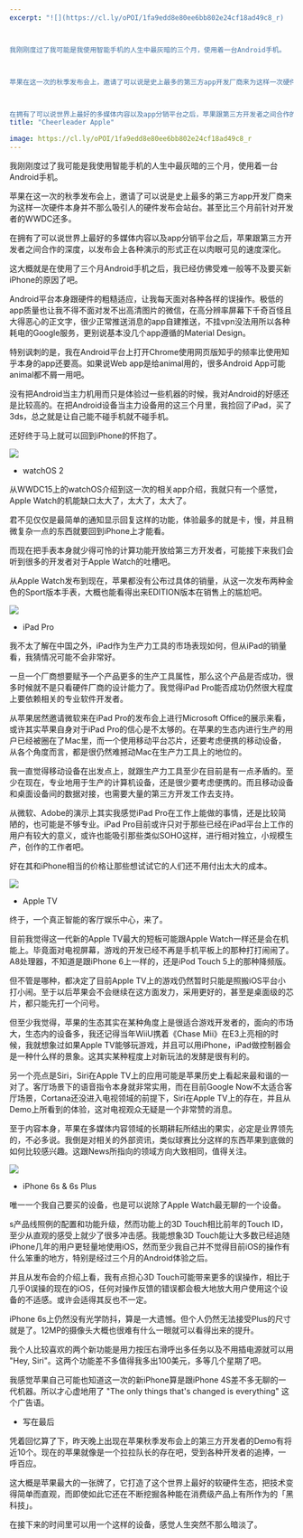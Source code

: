 ```yaml
---
excerpt: "![](https://cl.ly/oPOI/1fa9edd8e80ee6bb802e24cf18ad49c8_r)



我刚刚度过了我可能是我使用智能手机的人生中最灰暗的三个月，使用着一台Android手机。



苹果在这一次的秋季发布会上，邀请了可以说是史上最多的第三方app开发厂商来为这样一次硬件本身并不那么吸引人的硬件发布会站台。甚至比三个月前针对开发者的WWDC还多。



在拥有了可以说世界上最好的多媒体内容以及app分销平台之后，苹果跟第三方开发者之间合作的深度，以发布会上各种演示的形式正在以肉眼可见的速度深化。"
title: "Cheerleader Apple"

image: https://cl.ly/oPOI/1fa9edd8e80ee6bb802e24cf18ad49c8_r
---
```



我刚刚度过了我可能是我使用智能手机的人生中最灰暗的三个月，使用着一台Android手机。

苹果在这一次的秋季发布会上，邀请了可以说是史上最多的第三方app开发厂商来为这样一次硬件本身并不那么吸引人的硬件发布会站台。甚至比三个月前针对开发者的WWDC还多。

在拥有了可以说世界上最好的多媒体内容以及app分销平台之后，苹果跟第三方开发者之间合作的深度，以发布会上各种演示的形式正在以肉眼可见的速度深化。

这大概就是在使用了三个月Android手机之后，我已经仿佛受难一般等不及要买新iPhone的原因了吧。

Android平台本身跟硬件的粗糙适应，让我每天面对各种各样的误操作。极低的app质量也让我不得不面对发不出高清图片的微信，在高分辨率屏幕下千奇百怪且大得恶心的正文字，很少正常推送消息的app自建推送，不挂vpn没法用所以各种耗电的Google服务，更别说基本没几个app遵循的Material Design。

特别讽刺的是，我在Android平台上打开Chrome使用网页版知乎的频率比使用知乎本身的app还要高。如果说Web app是给animal用的，很多Android App可能animal都不屑一用吧。

没有把Android当主力机用而只是体验过一些机器的时候，我对Android的好感还是比较高的。在把Android设备当主力设备用的这三个月里，我捡回了iPad，买了3ds，总之就是让自己能不碰手机就不碰手机。

还好终于马上就可以回到iPhone的怀抱了。

![](https://cl.ly/oPPV/a99f7100b71bff74f5a57d0fddcf2f0f_r)

  * watchOS 2

从WWDC15上的watchOS介绍到这一次的相关app介绍，我就只有一个感觉，Apple Watch的机能缺口太大了，太大了，太大了。

君不见仅仅是最简单的通知显示回复这样的功能，体验最多的就是卡，慢，并且稍微复杂一点的东西就要回到iPhone上才能看。

而现在把手表本身就少得可怜的计算功能开放给第三方开发者，可能接下来我们会听到很多的开发者对于Apple Watch的吐槽吧。

从Apple Watch发布到现在，苹果都没有公布过具体的销量，从这一次发布两种金色的Sport版本手表，大概也能看得出来EDITION版本在销售上的尴尬吧。

![](https://cl.ly/oQnP/177df60a665cdb1da0df8881182a4d22_r)

  * iPad Pro

我不太了解在中国之外，iPad作为生产力工具的市场表现如何，但从iPad的销量看，我猜情况可能不会非常好。

一旦一个厂商想要赋予一个产品更多的生产工具属性，那么这个产品是否成功，很多时候就不是只看硬件厂商的设计能力了。我觉得iPad Pro能否成功仍然很大程度上要依赖相关的专业软件开发者。

从苹果居然邀请微软来在iPad Pro的发布会上进行Microsoft Office的展示来看，或许其实苹果自身对于iPad Pro的信心是不太够的。在苹果的生态内进行生产的用户已经被圈在了Mac里，而一个使用移动平台芯片，还要考虑便携的移动设备，从各个角度而言，都是很仍然难撼动Mac在生产力工具上的地位的。

我一直觉得移动设备在出发点上，就跟生产力工具至少在目前是有一点矛盾的。至少在现在，专业地用于生产的计算机设备，还是很少要考虑便携的。而且移动设备和桌面设备间的数据对接，也需要大量的第三方开发工作去支持。

从微软、Adobe的演示上其实我感觉iPad Pro在工作上能做的事情，还是比较简陋的，也可能是不够专业。iPad Pro目前或许只对于那些已经在iPad平台上工作的用户有较大的意义，或许也能吸引那些类似SOHO这样，进行相对独立，小规模生产，创作的工作者吧。

好在其和iPhone相当的价格让那些想试试它的人们还不用付出太大的成本。

![](https://cl.ly/oR0D/8552d6bf50c531d54fc21ac51bd0ae68_r)

  * Apple TV

终于，一个真正智能的客厅娱乐中心，来了。

目前我觉得这一代新的Apple TV最大的短板可能跟Apple Watch一样还是会在机能上。毕竟面对电视屏幕，游戏的开发已经不再是手机平板上的那种打打闹闹了。A8处理器，不知道是跟iPhone 6上一样的，还是iPod Touch 5上的那种降频版。

但不管是哪种，都决定了目前Apple TV上的游戏仍然暂时只能是照搬iOS平台小打小闹。至于以后苹果会不会继续在这方面发力，采用更好的，甚至是桌面级的芯片，都只能先打一个问号。

但至少我觉得，苹果的生态其实在某种角度上是很适合游戏开发者的，面向的市场大，生态内的设备多，我还记得当年WiiU携着《Chase Mii》在E3上亮相的时候，我就想象过如果Apple TV能够玩游戏，并且可以用iPhone，iPad做控制器会是一种什么样的景象。这其实某种程度上对新玩法的发酵是很有利的。

另一个亮点是Siri，Siri在Apple TV上的应用可能是苹果历史上看起来最和谐的一对了。客厅场景下的语音指令本身就非常实用，而在目前Google Now不太适合客厅场景，Cortana还没进入电视领域的前提下，Siri在Apple TV上的存在，并且从Demo上所看到的体验，这对电视观众无疑是一个非常赞的消息。

至于内容本身，苹果在多媒体内容领域的长期耕耘所结出的果实，必定是业界领先的，不必多说。我倒是对相关的外部资讯，类似球赛比分这样的东西苹果到底做的如何比较感兴趣。这跟News所指向的领域方向大致相同，值得关注。

![](https://cl.ly/oR1e/7d00345bdf56aa3a897737104c83058d_r)

  * iPhone 6s & 6s Plus

唯一一个我自己要买的设备，也是可以说除了Apple Watch最无聊的一个设备。

s产品线照例的配置和功能升级，然而功能上的3D Touch相比前年的Touch ID，至少从直观的感受上就少了很多冲击感。我能想象3D Touch能让大多数已经追随iPhone几年的用户更轻量地使用iOS，然而至少我自己并不觉得目前iOS的操作有什么笨重的地方，特别是经过三个月的Android体验之后。

并且从发布会的介绍上看，我有点担心3D Touch可能带来更多的误操作，相比于几乎0误操的现在的iOS，任何对操作反馈的错误都会极大地放大用户使用这个设备的不适感。或许会适得其反也不一定。

iPhone 6s上仍然没有光学防抖，算是一大遗憾。但个人仍然无法接受Plus的尺寸就是了。12MP的摄像头大概也很难有什么一眼就可以看得出来的提升。

我个人比较喜欢的两个新功能是用力按压右滑呼出多任务以及不用插电源就可以用 "Hey, Siri"。这两个功能差不多值得我多出100美元，多等几个星期了吧。

我感觉苹果自己可能也知道这一次的新iPhone算是跟iPhone 4S差不多无聊的一代机器。所以才心虚地用了 "The only things that's changed is everything" 这个广告语。

  * 写在最后

凭着回忆算了下，昨天晚上出现在苹果秋季发布会上的第三方开发者的Demo有将近10个。现在的苹果就像是一个拉拉队长的存在吧，受到各种开发者的追捧，一呼百应。

这大概是苹果最大的一张牌了，它打造了这个世界上最好的软硬件生态，把技术变得简单而直观，而即使如此它还在不断挖掘各种能在消费级产品上有所作为的「黑科技」。

在接下来的时间里可以用一个这样的设备，感觉人生突然不那么暗淡了。